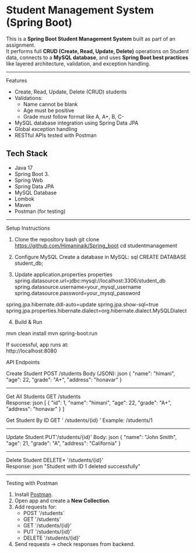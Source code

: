 #  Student Management System (Spring Boot)

This is a **Spring Boot Student Management System** built as part of an assignment.  
It performs full **CRUD (Create, Read, Update, Delete)** operations on Student data, connects to a **MySQL database**, and uses **Spring Boot best practices** like layered architecture, validation, and exception handling.

---

 Features
- Create, Read, Update, Delete (CRUD) students
- Validations:
  - Name cannot be blank
  - Age must be positive
  - Grade must follow format like A, A+, B, C-
- MySQL database integration using Spring Data JPA
- Global exception handling
- RESTful APIs tested with Postman

##  Tech Stack
- Java 17
- Spring Boot 3.
- Spring Web
- Spring Data JPA
- MySQL Database
- Lombok
- Maven
- Postman (for testing)



---

 Setup Instructions

1. Clone the repository
bash
git clone https://github.com/Himaninaik/Spring_boot
cd studentmanagement

2. Configure MySQL
Create a database in MySQL:
sql
CREATE DATABASE student_db;

3. Update application.properties
properties
spring.datasource.url=jdbc:mysql://localhost:3306/student_db
spring.datasource.username=your_mysql_username
spring.datasource.password=your_mysql_password

spring.jpa.hibernate.ddl-auto=update
spring.jpa.show-sql=true
spring.jpa.properties.hibernate.dialect=org.hibernate.dialect.MySQLDialect


 4. Build & Run

mvn clean install
mvn spring-boot:run


If successful, app runs at:  
 http://localhost:8080

 API Endpoints

 Create Student
POST /students
Body (JSON):
json
{
  "name": "himani",
  "age": 22,
  "grade": "A+",
  "address": "honavar"
}


---

 Get All Students
GET /students  
Response:
json
[
  {
    "id": 1,
    "name": "himani",
    "age": 22,
    "grade": "A+",
    "address": "honavar"
  }
]


 Get Student By ID
GET ' /students/{id} '
Example: /students/1

---

 Update Student
PUT'/students/{id}'
Body:
json
{
  "name": "John Smith",
  "age": 21,
  "grade": "A",
  "address": "California"
}


---

 Delete Student
DELETE* '/students/{id}'  
Response:
json
"Student with ID 1 deleted successfully"


---

Testing with Postman
1. Install [Postman](https://www.postman.com/downloads/).
2. Open app and create a **New Collection**.
3. Add requests for:
   - POST '/students`
   - GET '/students'
   - GET '/students/{id}'
   - PUT '/students/{id}'
   - DELETE '/students/{id}'
4. Send requests → check responses from backend.






